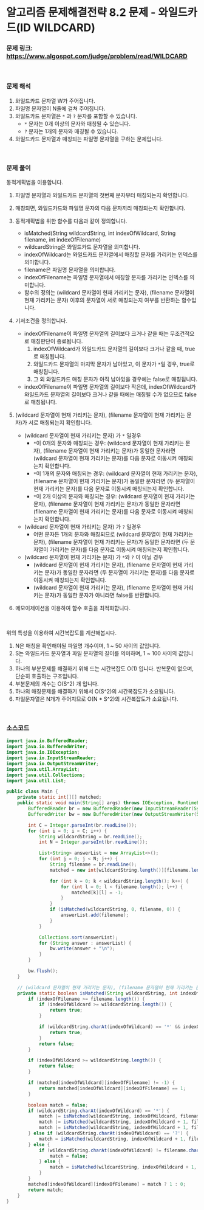 # 알고리즘 문제해결전략 8.2 문제 - 와일드카드(ID WILDCARD)

### 문제 링크: https://www.algospot.com/judge/problem/read/WILDCARD

<br>

### 문제 해석

1. 와일드카드 문자열 W가 주어집니다.
2. 파일명 문자열이 N줄에 걸쳐 주어집니다.
3. 와일드카드 문자열은 `*` 과 `?` 문자를 포함할 수 있습니다.
   - `*` 문자는 0개 이상의 문자와 매칭될 수 있습니다.
   - `?` 문자는 1개의 문자와 매칭될 수 있습니다.
4. 와일드카드 문자열과 매칭되는 파일명 문자열을 구하는 문제입니다.

<br>

### 문제 풀이

동적계획법을 이용합니다.

1. 파일명 문자열과 와일드카드 문자열의 첫번째 문자부터 매칭되는지 확인합니다.
2. 매칭되면, 와일드카드와 파일명 문자의 다음 문자끼리 매칭되는지 확인합니다.
3. 동적계획법을 위한 함수를 다음과 같이 정의합니다.
   - isMatched(String wildcardString, int indexOfWildcard, String filename, int indexOfFilename)
   - wildcardString은 와일드카드 문자열을 의미합니다.
   - indexOfWildcard는 와일드카드 문자열에서 매칭할 문자를 가리키는 인덱스를 의미합니다.
   - filename은 파일명 문자열을 의미합니다.
   - indexOfFilename는 파일명 문자열에서 매칭할 문자를 가리키는 인덱스를 의미합니다.
   - 함수의 정의는 (wildcard 문자열이 현재 가리키는 문자), (filename 문자열이 현재 가리키는 문자) 이후의 문자열이 서로 매칭되는지 여부를 반환하는 함수입니다.
4. 기저조건을 정의합니다.
   - indexOfFilename이 파일명 문자열의 길이보다 크거나 같을 때는 무조건적으로 매칭판단이 종료됩니다.
     1. indexOfWildcard가 와일드카드 문자열의 길이보다 크거나 같을 때, true로 매칭됩니다.
     2. 와일드카드 문자열의 마지막 문자가 남아있고, 이 문자가 `*`일 경우, true로 매칭됩니다.
     3. 그 외 와일드카드 매칭 문자가 아직 남아있을 경우에는 false로 매칭됩니다.
   - indexOfFilename이 파일명 문자열의 길이보다 작은데, indexOfWildcard가 와일드카드 문자열의 길이보다 크거나 같을 때에는 매칭될 수가 없으므로 false로 매칭됩니다.

5. (wildcard 문자열이 현재 가리키는 문자), (filename 문자열이 현재 가리키는 문자)가 서로 매칭되는지 확인합니다.
   - (wildcard 문자열이 현재 가리키는 문자) 가 `*` 일경우
     - `*`이 0개의 문자와 매칭되는 경우: (wildcard 문자열이 현재 가리키는 문자), (filename 문자열이 현재 가리키는 문자)가 동일한 문자라면 (wildcard 문자열이 현재 가리키는 문자)를 다음 문자로 이동시켜 매칭되는지 확인합니다.
     - `*`이 1개의 문자와 매칭되는 경우: (wildcard 문자열이 현재 가리키는 문자), (filename 문자열이 현재 가리키는 문자)가 동일한 문자라면 (두 문자열이 현재 가리키는 문자)를 다음 문자로 이동시켜 매칭되는지 확인합니다.
     - `*`이 2개 이상의 문자와 매칭되는 경우: (wildcard 문자열이 현재 가리키는 문자), (filename 문자열이 현재 가리키는 문자)가 동일한 문자라면 (filename 문자열이 현재 가리키는 문자)를 다음 문자로 이동시켜 매칭되는지 확인합니다.
   - (wildcard 문자열이 현재 가리키는 문자) 가 `?` 일경우
     - 어떤 문자든 1개의 문자와 매칭되므로 (wildcard 문자열이 현재 가리키는 문자), (filename 문자열이 현재 가리키는 문자)가 동일한 문자라면 (두 문자열이 가리키는 문자)를 다음 문자로 이동시켜 매칭되는지 확인합니다.
   - (wildcard 문자열이 현재 가리키는 문자) 가 `*`와 `?` 이 아닐 경우
     - (wildcard 문자열이 현재 가리키는 문자), (filename 문자열이 현재 가리키는 문자)가 동일한 문자라면 (두 문자열이 가리키는 문자)를 다음 문자로 이동시켜 매칭되는지 확인합니다.
     - (wildcard 문자열이 현재 가리키는 문자), (filename 문자열이 현재 가리키는 문자)가 동일한 문자가 아니라면 false를 반환합니다.

6. 메모이제이션을 이용하여 함수 호출을 최적화합니다.

<br>

위의 특성을 이용하여 시간복잡도를 계산해봅시다.

1. N은 매칭을 확인해야될 파일명 개수이며, 1 ~ 50 사이의 값입니다.
2. S는 와일드카드 문자열과 파일 문자열의 길이를 의미하며, 1 ~ 100 사이의 값입니다.
3. 하나의 부분문제를 해결하기 위해 드는 시간복잡도 O(1) 입니다. 반복문이 없으며, 단순히 호출하는 구조입니다.
4. 부분문제의 개수는 O(S^2) 개 입니다.
5. 하나의 매칭문제를 해결하기 위해서 O(S^2)의 시간복잡도가 소요됩니다.
6. 파일문자열은 N개가 주어지므로 O(N * S^2)의 시간복잡도가 소요됩니다.

<br>

### 소스코드

```java
import java.io.BufferedReader;
import java.io.BufferedWriter;
import java.io.IOException;
import java.io.InputStreamReader;
import java.io.OutputStreamWriter;
import java.util.ArrayList;
import java.util.Collections;
import java.util.List;

public class Main {
    private static int[][] matched;
    public static void main(String[] args) throws IOException, RuntimeException {
        BufferedReader br = new BufferedReader(new InputStreamReader(System.in));
        BufferedWriter bw = new BufferedWriter(new OutputStreamWriter(System.out));

        int C = Integer.parseInt(br.readLine());
        for (int i = 0; i < C; i++) {
            String wildcardString = br.readLine();
            int N = Integer.parseInt(br.readLine());

            List<String> answerList = new ArrayList<>();
            for (int j = 0; j < N; j++) {
                String filename = br.readLine();
                matched = new int[wildcardString.length()][filename.length()];

                for (int k = 0; k < wildcardString.length(); k++) {
                    for (int l = 0; l < filename.length(); l++) {
                        matched[k][l] = -1;
                    }
                }
                if (isMatched(wildcardString, 0, filename, 0)) {
                    answerList.add(filename);
                }
            }

            Collections.sort(answerList);
            for (String answer : answerList) {
                bw.write(answer + "\n");
            }
        }

        bw.flush();
    }

    // (wildcard 문자열이 현재 가리키는 문자), (filename 문자열이 현재 가리키는 문자) 이후의 문자열이 서로 매칭되는지 확인하는 메소드
    private static boolean isMatched(String wildcardString, int indexOfWildcard, String filename, int indexOfFilename) {
        if (indexOfFilename >= filename.length()) {
            if (indexOfWildcard >= wildcardString.length()) {
                return true;
            }

            if (wildcardString.charAt(indexOfWildcard) == '*' && indexOfWildcard == wildcardString.length() - 1) {
                return true;
            }
            return false;
        }

        if (indexOfWildcard >= wildcardString.length()) {
            return false;
        }

        if (matched[indexOfWildcard][indexOfFilename] != -1) {
            return matched[indexOfWildcard][indexOfFilename] == 1;
        }

        boolean match = false;
        if (wildcardString.charAt(indexOfWildcard) == '*') {
            match |= isMatched(wildcardString, indexOfWildcard, filename, indexOfFilename + 1);
            match |= isMatched(wildcardString, indexOfWildcard + 1, filename, indexOfFilename + 1);
            match |= isMatched(wildcardString, indexOfWildcard + 1, filename, indexOfFilename);
        } else if (wildcardString.charAt(indexOfWildcard) == '?') {
            match = isMatched(wildcardString, indexOfWildcard + 1, filename, indexOfFilename + 1);
        } else {
            if (wildcardString.charAt(indexOfWildcard) != filename.charAt(indexOfFilename)) {
                match = false;
            } else {
                match = isMatched(wildcardString, indexOfWildcard + 1, filename, indexOfFilename + 1);
            }
        }
        matched[indexOfWildcard][indexOfFilename] = match ? 1 : 0;
        return match;
    }
}
```

